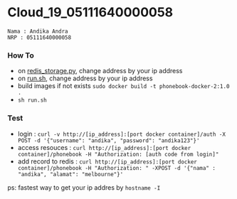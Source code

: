 # Cloud_19_05111640000058

```
Nama : Andika Andra
NRP : 05111640000058
```

### How To 

- on [redis_storage.py](/model/redis_storage.py#L7), change address by your ip address
- on [run.sh](/run.sh#L3), change address by your ip address
- build images if not exists `sudo docker build -t phonebook-docker-2:1.0 .`
- `sh run.sh`


### Test
- login : `curl -v http://[ip_address]:[port docker container]/auth -X POST -d '{"username": "andika", "password": "andika123"}'`
- access resouces : `curl http://[ip_address]:[port docker container]/phonebook -H "Authorization: [auth code from login]"`
- add record to redis : `curl http://[ip_address]:[port docker container]/phonebook -H "Authorization: " -XPOST -d '{"nama" : "andika", "alamat": "melbourne"}'`


ps: fastest way to get your ip addres by `hostname -I`